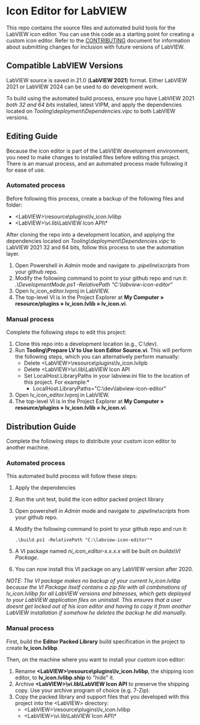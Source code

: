 # Icon Editor for LabVIEW #

This repo contains the source files and automated build tools for the LabVIEW icon editor.
You can use this code as a starting point for creating a custom icon editor. Refer to the [CONTRIBUTING](CONTRIBUTING.md) document for information about submitting changes for inclusion with future versions of LabVIEW.

## Compatible LabVIEW Versions

LabVIEW source is saved in 21.0 (__LabVIEW 2021__) format. Either LabVIEW 2021 or LabVIEW 2024 can be used to do development work.

To build using the automated build process,  ensure you have LabVIEW 2021 *both 32 and 64 bits* installed, latest VIPM, and apply the dependencies located on *Tooling\deployment\Dependencies.vipc* to both LabVIEW versions.

## Editing Guide 

Because the icon editor is part of the LabVIEW development environment, you need to make changes to installed files before editing this project. There is an manual process, and an automated process made following it for ease of use.

### Automated process 

Before following this process, create a backup of the following files and folder:
   - \<LabVIEW\>\\resource\\plugins\\lv_icon.lvlibp 
   - \<LabVIEW\>\\vi.lib\\LabVIEW Icon API\\*

After cloning the repo into a development location, and applying the dependencies located on *Tooling\deployment\Dependencies.vipc* to LabVIEW 2021 32 and 64 bits, follow this process to use the automation layer.

1. Open Powershell in *Admin* mode and navigate to *.pipeline\scripts* from your github repo.
2. Modify the following command to point to your github repo and run it: *.\DevelopmentMode.ps1 -RelativePath "C:\labview-icon-editor"*
3. Open lv_icon_editor.lvproj in LabVIEW.
4. The top-level VI is in the Project Explorer at __My Computer &#x00BB; resource/plugins &#x00BB; lv_icon.lvlib &#x00BB; lv_icon.vi__.

### Manual process  

Complete the following steps to edit this project:
1. Clone this repo into a development location (e.g., C:\dev).
2. Run __Tooling\Prepare LV to Use Icon Editor Source.vi__.
This will perform the following steps, which you can alternatively perform manually:
   * Delete \<LabVIEW\>\\resource\\plugins\\lv_icon.lvlipb
   * Delete \<LabVIEW\>\\vi.lib\\LabVIEW Icon API
   * Set LocalHost.LibraryPaths in your labview.ini file to the location of this project. For example:*
       *   LocalHost.LibraryPaths="C:\\dev\\labview-icon-editor"
3. Open lv_icon_editor.lvproj in LabVIEW.
4. The top-level VI is in the Project Explorer at __My Computer &#x00BB; resource/plugins &#x00BB; lv_icon.lvlib &#x00BB; lv_icon.vi__.

## Distribution Guide

Complete the following steps to distribute your custom icon editor to another machine.

### Automated process 

This automated build process will follow these steps: 

1. Apply the dependencies
2. Run the unit test, 
build the icon editor packed project library

1. Open powershell in *Admin* mode and navigate to *.pipeline\scripts* from your github repo.
2. Modify the following command to point to your github repo and run it:
   ```bach
   .\build.ps1 -RelativePath "C:\labview-icon-editor"*
   ```
4. A VI package named *ni_icon_editor-x.x.x.x* will be built on *builds\VI Package*.
5. You can now install this VI package on any LabVIEW version after 2020. 

*NOTE: The VI package makes no backup of your current lv_icon.lvlibp because the VI Package itself contains a zip file with all combinations of lv_icon.lvlibp for all LabVIEW versions and bitnesses, which gets deployed to your LabVIEW application files on uninstall. This ensures that a user doesnt get locked out of his icon editor and having to copy it from another LabVIEW installation if somehow he deletes the backup he did manually.*

### Manual process  

First, build the __Editor Packed Library__ build specification in the project to create __lv_icon.lvlibp__.

Then, on the machine where you want to install your custom icon editor:
1. Rename __\<LabVIEW\>\\resource\\plugins\\lv_icon.lvlibp__, the shipping icon editor, to __lv_icon.lvlibp.ship__ to "hide" it.
2. Archive __\<LabVIEW\>\\vi.lib\\LabVIEW Icon API__ to preserve the shipping copy.  Use your archive program of choice (e.g. 7-Zip).
3. Copy the packed library and support files that you developed with this project into the \<LabVIEW\> directory:  
   - \<LabVIEW\>\\resource\\plugins\\lv_icon.lvlibp 
   - \<LabVIEW\>\\vi.lib\\LabVIEW Icon API\\*
